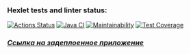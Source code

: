 ### Hexlet tests and linter status:
[![Actions Status](https://github.com/befayer/java-project-72/workflows/hexlet-check/badge.svg)](https://github.com/befayer/java-project-72/actions)
[![Java CI](https://github.com/befayer/java-project-72/actions/workflows/main.yml/badge.svg)](https://github.com/befayer/java-project-72/actions/workflows/main.yml)
[![Maintainability](https://api.codeclimate.com/v1/badges/a331a2f58f1b9ae6f747/maintainability)](https://codeclimate.com/github/befayer/java-project-72/maintainability)
[![Test Coverage](https://api.codeclimate.com/v1/badges/a331a2f58f1b9ae6f747/test_coverage)](https://codeclimate.com/github/befayer/java-project-72/test_coverage)
### _[Ссылка на задеплоенное приложение](https://page-analyzer-1nqb.onrender.com)_